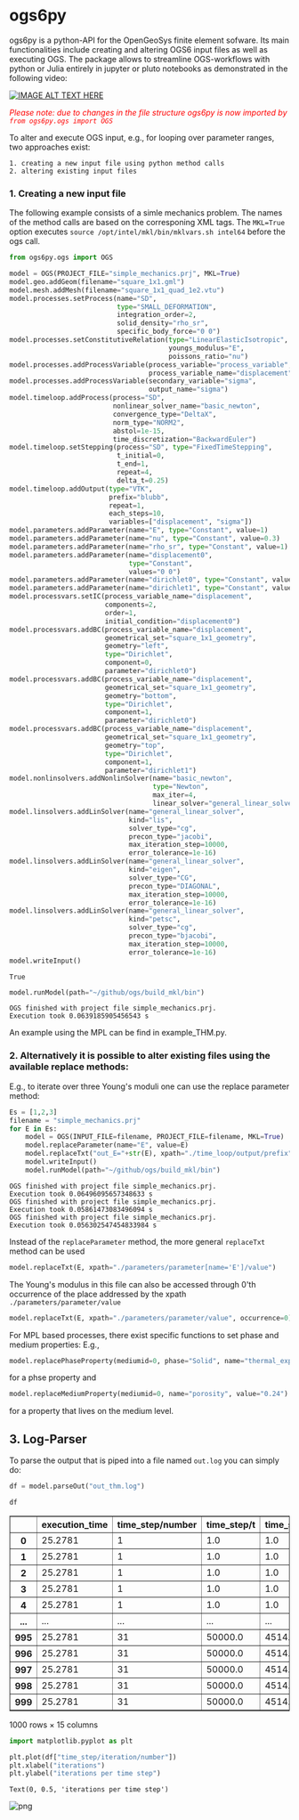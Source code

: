 # ogs6py

ogs6py is a python-API for the OpenGeoSys finite element sofware.
Its main functionalities include creating and altering OGS6 input files as well as executing OGS.
The package allows to streamline OGS-workflows with python or Julia entirely in jupyter or pluto notebooks as demonstrated in the following video:

[![IMAGE ALT TEXT HERE](https://img.youtube.com/vi/eihNKjK-I-s/0.jpg)](https://www.youtube.com/watch?v=eihNKjK-I-s)


<span style="color:red">*Please note: due to changes in the file structure ogs6py is now imported by `from ogs6py.ogs import OGS`*</span>

To alter and execute OGS input, e.g., for looping over parameter ranges, two approaches exist: 

    1. creating a new input file using python method calls
    2. altering existing input files

### 1. Creating a new input file
 
The following example consists of a simle mechanics problem. The names of the method calls are based on the corresponing XML tags. The `MKL=True` option executes `source /opt/intel/mkl/bin/mklvars.sh intel64` before the ogs call.


```python
from ogs6py.ogs import OGS

model = OGS(PROJECT_FILE="simple_mechanics.prj", MKL=True)
model.geo.addGeom(filename="square_1x1.gml")
model.mesh.addMesh(filename="square_1x1_quad_1e2.vtu")
model.processes.setProcess(name="SD",
                           type="SMALL_DEFORMATION",
                           integration_order=2,
                           solid_density="rho_sr",
                           specific_body_force="0 0")
model.processes.setConstitutiveRelation(type="LinearElasticIsotropic",
                                        youngs_modulus="E",
                                        poissons_ratio="nu")
model.processes.addProcessVariable(process_variable="process_variable",
                                   process_variable_name="displacement")
model.processes.addProcessVariable(secondary_variable="sigma",
                                   output_name="sigma")
model.timeloop.addProcess(process="SD",
                          nonlinear_solver_name="basic_newton",
                          convergence_type="DeltaX",
                          norm_type="NORM2",
                          abstol=1e-15,
                          time_discretization="BackwardEuler")
model.timeloop.setStepping(process="SD", type="FixedTimeStepping",
                           t_initial=0,
                           t_end=1,
                           repeat=4,
                           delta_t=0.25)
model.timeloop.addOutput(type="VTK",
                         prefix="blubb",
                         repeat=1,
                         each_steps=10,
                         variables=["displacement", "sigma"])
model.parameters.addParameter(name="E", type="Constant", value=1)
model.parameters.addParameter(name="nu", type="Constant", value=0.3)
model.parameters.addParameter(name="rho_sr", type="Constant", value=1)
model.parameters.addParameter(name="displacement0",
                              type="Constant",
                              values="0 0")
model.parameters.addParameter(name="dirichlet0", type="Constant", value=0)
model.parameters.addParameter(name="dirichlet1", type="Constant", value=0.05)
model.processvars.setIC(process_variable_name="displacement",
                        components=2,
                        order=1,
                        initial_condition="displacement0")
model.processvars.addBC(process_variable_name="displacement",
                        geometrical_set="square_1x1_geometry",
                        geometry="left",
                        type="Dirichlet",
                        component=0,
                        parameter="dirichlet0")
model.processvars.addBC(process_variable_name="displacement",
                        geometrical_set="square_1x1_geometry",
                        geometry="bottom",
                        type="Dirichlet",
                        component=1,
                        parameter="dirichlet0")
model.processvars.addBC(process_variable_name="displacement",
                        geometrical_set="square_1x1_geometry",
                        geometry="top",
                        type="Dirichlet",
                        component=1,
                        parameter="dirichlet1")
model.nonlinsolvers.addNonlinSolver(name="basic_newton",
                                    type="Newton",
                                    max_iter=4,
                                    linear_solver="general_linear_solver")
model.linsolvers.addLinSolver(name="general_linear_solver",
                              kind="lis",
                              solver_type="cg",
                              precon_type="jacobi",
                              max_iteration_step=10000,
                              error_tolerance=1e-16)
model.linsolvers.addLinSolver(name="general_linear_solver",
                              kind="eigen",
                              solver_type="CG",
                              precon_type="DIAGONAL",
                              max_iteration_step=10000,
                              error_tolerance=1e-16)
model.linsolvers.addLinSolver(name="general_linear_solver",
                              kind="petsc",
                              solver_type="cg",
                              precon_type="bjacobi",
                              max_iteration_step=10000,
                              error_tolerance=1e-16)
model.writeInput()
```




    True




```python
model.runModel(path="~/github/ogs/build_mkl/bin")
```

    OGS finished with project file simple_mechanics.prj.
    Execution took 0.0639185905456543 s


An example using the MPL can be find in example_THM.py.

### 2. Alternatively it is possible to alter existing files using the available replace methods:

E.g., to iterate over three Young's moduli one can use the replace parameter method:


```python
Es = [1,2,3]
filename = "simple_mechanics.prj"
for E in Es:
    model = OGS(INPUT_FILE=filename, PROJECT_FILE=filename, MKL=True)
    model.replaceParameter(name="E", value=E)
    model.replaceTxt("out_E="+str(E), xpath="./time_loop/output/prefix")
    model.writeInput()
    model.runModel(path="~/github/ogs/build_mkl/bin")
```

    OGS finished with project file simple_mechanics.prj.
    Execution took 0.06496095657348633 s
    OGS finished with project file simple_mechanics.prj.
    Execution took 0.05861473083496094 s
    OGS finished with project file simple_mechanics.prj.
    Execution took 0.056302547454833984 s


Instead of the `replaceParameter` method, the more general `replaceTxt` method can be used


```python
model.replaceTxt(E, xpath="./parameters/parameter[name='E']/value")
```

The Young's modulus in this file can also be accessed through 0'th occurrence of the place addressed by the xpath `./parameters/parameter/value`


```python
model.replaceTxt(E, xpath="./parameters/parameter/value", occurrence=0)
```

For MPL based processes, there exist specific functions to set phase and medium properties: E.g.,


```python
model.replacePhaseProperty(mediumid=0, phase="Solid", name="thermal_expansivity", value="42")
```

for a phse property and


```python
model.replaceMediumProperty(mediumid=0, name="porosity", value="0.24")
```

for a property that lives on the medium level.

## 3. Log-Parser
To parse the output that is piped into a file named `out.log` you can simply do:


```python
df = model.parseOut("out_thm.log")
```


```python
df
```




<div>
<style scoped>
    .dataframe tbody tr th:only-of-type {
        vertical-align: middle;
    }

    .dataframe tbody tr th {
        vertical-align: top;
    }

    .dataframe thead th {
        text-align: right;
    }
</style>
<table border="1" class="dataframe">
  <thead>
    <tr style="text-align: right;">
      <th></th>
      <th>execution_time</th>
      <th>time_step/number</th>
      <th>time_step/t</th>
      <th>time_step/dt</th>
      <th>time_step/cpu_time</th>
      <th>time_step/output_time</th>
      <th>time_step/iteration/number</th>
      <th>time_step/iteration/assembly_time</th>
      <th>time_step/iteration/dirichlet_bc_time</th>
      <th>time_step/iteration/linear_solver_time</th>
      <th>time_step/iteration/cpu_time</th>
      <th>time_step/iteration/component_convergence/number</th>
      <th>time_step/iteration/component_convergence/dx</th>
      <th>time_step/iteration/component_convergence/x</th>
      <th>time_step/iteration/component_convergence/dx_relative</th>
    </tr>
  </thead>
  <tbody>
    <tr>
      <th>0</th>
      <td>25.2781</td>
      <td>1</td>
      <td>1.0</td>
      <td>1.0</td>
      <td>2.478990</td>
      <td>0.013315</td>
      <td>1</td>
      <td>0.035883</td>
      <td>0.004113</td>
      <td>0.091469</td>
      <td>0.132779</td>
      <td>0</td>
      <td>1.884600e+04</td>
      <td>2.091500e+04</td>
      <td>9.010800e-01</td>
    </tr>
    <tr>
      <th>1</th>
      <td>25.2781</td>
      <td>1</td>
      <td>1.0</td>
      <td>1.0</td>
      <td>2.478990</td>
      <td>0.013315</td>
      <td>1</td>
      <td>0.035883</td>
      <td>0.004113</td>
      <td>0.091469</td>
      <td>0.132779</td>
      <td>1</td>
      <td>8.858200e+09</td>
      <td>8.858200e+09</td>
      <td>1.000000e+00</td>
    </tr>
    <tr>
      <th>2</th>
      <td>25.2781</td>
      <td>1</td>
      <td>1.0</td>
      <td>1.0</td>
      <td>2.478990</td>
      <td>0.013315</td>
      <td>1</td>
      <td>0.035883</td>
      <td>0.004113</td>
      <td>0.091469</td>
      <td>0.132779</td>
      <td>2</td>
      <td>4.439300e-04</td>
      <td>4.439300e-04</td>
      <td>1.000000e+00</td>
    </tr>
    <tr>
      <th>3</th>
      <td>25.2781</td>
      <td>1</td>
      <td>1.0</td>
      <td>1.0</td>
      <td>2.478990</td>
      <td>0.013315</td>
      <td>1</td>
      <td>0.035883</td>
      <td>0.004113</td>
      <td>0.091469</td>
      <td>0.132779</td>
      <td>3</td>
      <td>4.579000e-04</td>
      <td>4.579000e-04</td>
      <td>1.000000e+00</td>
    </tr>
    <tr>
      <th>4</th>
      <td>25.2781</td>
      <td>1</td>
      <td>1.0</td>
      <td>1.0</td>
      <td>2.478990</td>
      <td>0.013315</td>
      <td>2</td>
      <td>0.033763</td>
      <td>0.003531</td>
      <td>0.064117</td>
      <td>0.102725</td>
      <td>0</td>
      <td>4.063800e+03</td>
      <td>2.458900e+04</td>
      <td>1.652700e-01</td>
    </tr>
    <tr>
      <th>...</th>
      <td>...</td>
      <td>...</td>
      <td>...</td>
      <td>...</td>
      <td>...</td>
      <td>...</td>
      <td>...</td>
      <td>...</td>
      <td>...</td>
      <td>...</td>
      <td>...</td>
      <td>...</td>
      <td>...</td>
      <td>...</td>
      <td>...</td>
    </tr>
    <tr>
      <th>995</th>
      <td>25.2781</td>
      <td>31</td>
      <td>50000.0</td>
      <td>4514.0</td>
      <td>0.581043</td>
      <td>0.014266</td>
      <td>5</td>
      <td>0.035133</td>
      <td>0.002944</td>
      <td>0.055049</td>
      <td>0.094542</td>
      <td>3</td>
      <td>3.180600e-17</td>
      <td>7.074400e-03</td>
      <td>4.496000e-15</td>
    </tr>
    <tr>
      <th>996</th>
      <td>25.2781</td>
      <td>31</td>
      <td>50000.0</td>
      <td>4514.0</td>
      <td>0.581043</td>
      <td>0.014266</td>
      <td>6</td>
      <td>0.036252</td>
      <td>0.003204</td>
      <td>0.055754</td>
      <td>0.096534</td>
      <td>0</td>
      <td>6.841200e-12</td>
      <td>4.005500e+04</td>
      <td>1.708000e-16</td>
    </tr>
    <tr>
      <th>997</th>
      <td>25.2781</td>
      <td>31</td>
      <td>50000.0</td>
      <td>4514.0</td>
      <td>0.581043</td>
      <td>0.014266</td>
      <td>6</td>
      <td>0.036252</td>
      <td>0.003204</td>
      <td>0.055754</td>
      <td>0.096534</td>
      <td>1</td>
      <td>8.289800e-07</td>
      <td>5.261000e+08</td>
      <td>1.575700e-15</td>
    </tr>
    <tr>
      <th>998</th>
      <td>25.2781</td>
      <td>31</td>
      <td>50000.0</td>
      <td>4514.0</td>
      <td>0.581043</td>
      <td>0.014266</td>
      <td>6</td>
      <td>0.036252</td>
      <td>0.003204</td>
      <td>0.055754</td>
      <td>0.096534</td>
      <td>2</td>
      <td>4.418700e-18</td>
      <td>7.150300e-03</td>
      <td>6.179700e-16</td>
    </tr>
    <tr>
      <th>999</th>
      <td>25.2781</td>
      <td>31</td>
      <td>50000.0</td>
      <td>4514.0</td>
      <td>0.581043</td>
      <td>0.014266</td>
      <td>6</td>
      <td>0.036252</td>
      <td>0.003204</td>
      <td>0.055754</td>
      <td>0.096534</td>
      <td>3</td>
      <td>4.490900e-18</td>
      <td>7.074400e-03</td>
      <td>6.348100e-16</td>
    </tr>
  </tbody>
</table>
<p>1000 rows × 15 columns</p>
</div>




```python
import matplotlib.pyplot as plt
```


```python
plt.plot(df["time_step/iteration/number"])
plt.xlabel("iterations")
plt.ylabel("iterations per time step")
```




    Text(0, 0.5, 'iterations per time step')




    
![png](output_19_1.png)
    



```python

```
